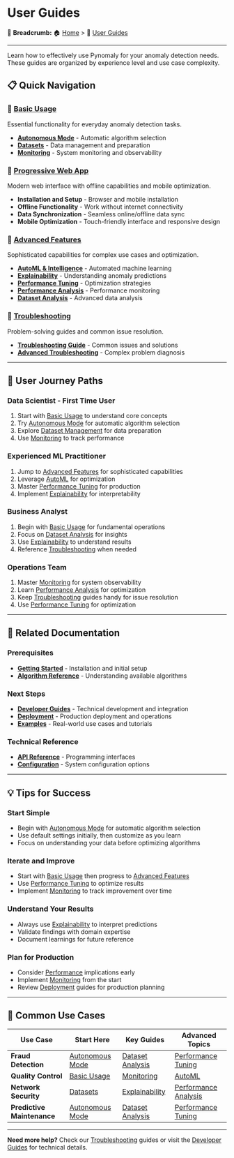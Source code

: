 # User Guides

🍞 **Breadcrumb:** 🏠 [Home](../index.md) > 👤 [User Guides](README.md)

---


Learn how to effectively use Pynomaly for your anomaly detection needs. These guides are organized by experience level and use case complexity.

## 📋 Quick Navigation

### 🏁 **[Basic Usage](basic-usage/)** 
Essential functionality for everyday anomaly detection tasks.
- **[Autonomous Mode](basic-usage/autonomous-mode.md)** - Automatic algorithm selection
- **[Datasets](basic-usage/datasets.md)** - Data management and preparation
- **[Monitoring](basic-usage/monitoring.md)** - System monitoring and observability

### 📱 **[Progressive Web App](progressive-web-app.md)**
Modern web interface with offline capabilities and mobile optimization.
- **Installation and Setup** - Browser and mobile installation
- **Offline Functionality** - Work without internet connectivity
- **Data Synchronization** - Seamless online/offline data sync
- **Mobile Optimization** - Touch-friendly interface and responsive design

### 🚀 **[Advanced Features](advanced-features/)**
Sophisticated capabilities for complex use cases and optimization.
- **[AutoML & Intelligence](advanced-features/automl-and-intelligence.md)** - Automated machine learning
- **[Explainability](advanced-features/explainability.md)** - Understanding anomaly predictions
- **[Performance Tuning](advanced-features/performance-tuning.md)** - Optimization strategies
- **[Performance Analysis](advanced-features/performance.md)** - Performance monitoring
- **[Dataset Analysis](advanced-features/dataset-analysis-guide.md)** - Advanced data analysis

### 🔧 **[Troubleshooting](troubleshooting/)**
Problem-solving guides and common issue resolution.
- **[Troubleshooting Guide](troubleshooting/troubleshooting.md)** - Common issues and solutions
- **[Advanced Troubleshooting](troubleshooting/troubleshooting-guide.md)** - Complex problem diagnosis

---

## 🎯 User Journey Paths

### **Data Scientist - First Time User**
1. Start with [Basic Usage](basic-usage/) to understand core concepts
2. Try [Autonomous Mode](basic-usage/autonomous-mode.md) for automatic algorithm selection
3. Explore [Dataset Management](basic-usage/datasets.md) for data preparation
4. Use [Monitoring](basic-usage/monitoring.md) to track performance

### **Experienced ML Practitioner**
1. Jump to [Advanced Features](advanced-features/) for sophisticated capabilities
2. Leverage [AutoML](advanced-features/automl-and-intelligence.md) for optimization
3. Master [Performance Tuning](advanced-features/performance-tuning.md) for production
4. Implement [Explainability](advanced-features/explainability.md) for interpretability

### **Business Analyst**
1. Begin with [Basic Usage](basic-usage/) for fundamental operations
2. Focus on [Dataset Analysis](advanced-features/dataset-analysis-guide.md) for insights
3. Use [Explainability](advanced-features/explainability.md) to understand results
4. Reference [Troubleshooting](troubleshooting/) when needed

### **Operations Team**
1. Master [Monitoring](basic-usage/monitoring.md) for system observability
2. Learn [Performance Analysis](advanced-features/performance.md) for optimization
3. Keep [Troubleshooting](troubleshooting/) guides handy for issue resolution
4. Use [Performance Tuning](advanced-features/performance-tuning.md) for optimization

---

## 🔗 Related Documentation

### **Prerequisites**
- **[Getting Started](../getting-started/)** - Installation and initial setup
- **[Algorithm Reference](../reference/algorithms/)** - Understanding available algorithms

### **Next Steps**
- **[Developer Guides](../developer-guides/)** - Technical development and integration
- **[Deployment](../deployment/)** - Production deployment and operations
- **[Examples](../examples/)** - Real-world use cases and tutorials

### **Technical Reference**
- **[API Reference](../developer-guides/api-integration/)** - Programming interfaces
- **[Configuration](../reference/configuration/)** - System configuration options

---

## 💡 Tips for Success

### **Start Simple**
- Begin with [Autonomous Mode](basic-usage/autonomous-mode.md) for automatic algorithm selection
- Use default settings initially, then customize as you learn
- Focus on understanding your data before optimizing algorithms

### **Iterate and Improve**
- Start with [Basic Usage](basic-usage/) then progress to [Advanced Features](advanced-features/)
- Use [Performance Tuning](advanced-features/performance-tuning.md) to optimize results
- Implement [Monitoring](basic-usage/monitoring.md) to track improvement over time

### **Understand Your Results**
- Always use [Explainability](advanced-features/explainability.md) to interpret predictions
- Validate findings with domain expertise
- Document learnings for future reference

### **Plan for Production**
- Consider [Performance](advanced-features/performance.md) implications early
- Implement [Monitoring](basic-usage/monitoring.md) from the start
- Review [Deployment](../deployment/) guides for production planning

---

## 🎯 Common Use Cases

| Use Case | Start Here | Key Guides | Advanced Topics |
|----------|------------|------------|-----------------|
| **Fraud Detection** | [Autonomous Mode](basic-usage/autonomous-mode.md) | [Dataset Analysis](advanced-features/dataset-analysis-guide.md) | [Performance Tuning](advanced-features/performance-tuning.md) |
| **Quality Control** | [Basic Usage](basic-usage/) | [Monitoring](basic-usage/monitoring.md) | [AutoML](advanced-features/automl-and-intelligence.md) |
| **Network Security** | [Datasets](basic-usage/datasets.md) | [Explainability](advanced-features/explainability.md) | [Performance Analysis](advanced-features/performance.md) |
| **Predictive Maintenance** | [Autonomous Mode](basic-usage/autonomous-mode.md) | [Dataset Analysis](advanced-features/dataset-analysis-guide.md) | [Performance Tuning](advanced-features/performance-tuning.md) |

---

**Need more help?** Check our [Troubleshooting](troubleshooting/) guides or visit the [Developer Guides](../developer-guides/) for technical details.